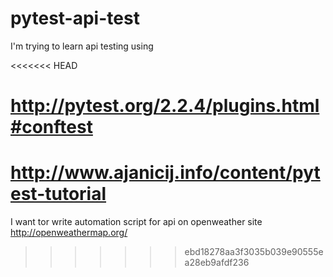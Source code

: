 # pytest-api-test
I'm trying to learn api testing using 

<<<<<<< HEAD


# http://pytest.org/2.2.4/plugins.html#conftest
http://www.ajanicij.info/content/pytest-tutorial
=======
I want tor write automation script for api on openweather site  http://openweathermap.org/

>>>>>>> ebd18278aa3f3035b039e90555ea28eb9afdf236
